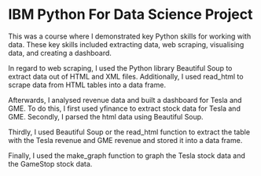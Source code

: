 # IBM Python For Data Science Project

This was a course where I demonstrated key Python skills for working with data. These key skills included extracting data, web scraping, visualising data, and creating a dashboard.

In regard to web scraping, I used the Python library Beautiful Soup to extract data out of HTML and XML files. Additionally, I used read_html to scrape data from HTML tables into a data frame.

Afterwards, I analysed revenue data and built a dashboard for Tesla and GME. To do this, I first used yfinance to extract stock data for Tesla and GME. Secondly, I parsed the html data using Beautiful Soup. 

Thirdly, I used Beautiful Soup or the read_html function to extract the table with the Tesla revenue and GME revenue and stored it into a data frame.

Finally, I used the make_graph function to graph the Tesla stock data and the GameStop stock data.
